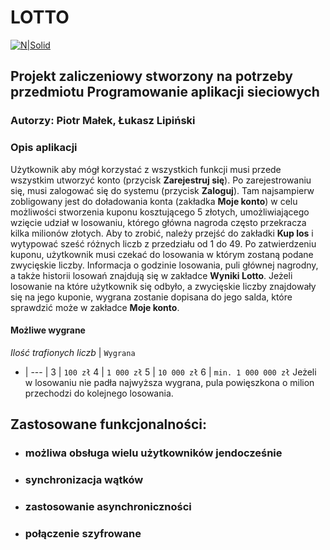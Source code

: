 # LOTTO

[![N|Solid](https://gry.lotto.pl/etc/designs/interactive/ilottery/common/home/images/lottery-logo-w-bg.png)](https://nodesource.com/products/nsolid)

## Projekt zaliczeniowy stworzony na potrzeby przedmiotu Programowanie aplikacji sieciowych
### Autorzy: Piotr Małek, Łukasz Lipiński


### Opis aplikacji
Użytkownik aby mógł korzystać z wszystkich funkcji musi przede wszystkim utworzyć konto (przycisk **Zarejestruj się**). Po zarejestrowaniu się, musi zalogować się do systemu (przycisk **Zaloguj**). Tam najsampierw zobligowany jest do doładowania konta (zakładka **Moje konto**) w celu możliwości stworzenia kuponu kosztującego 5 złotych, umożliwiającego wzięcie udział w losowaniu, którego główna nagroda często przekracza kilka milionów złotych. Aby to zrobić, należy przejść do zakładki **Kup los** i wytypować sześć różnych liczb z przedziału od 1 do 49. Po zatwierdzeniu kuponu, użytkownik musi czekać do losowania w którym zostaną podane zwycięskie liczby. Informacja o godzinie losowania, puli głównej nagrodny, a także historii losowań znajdują się w zakładce **Wyniki Lotto**. Jeżeli losowanie na które użytkownik się odbyło, a zwycięskie liczby znajdowały się na jego kuponie, wygrana zostanie dopisana do jego salda, które sprawdzić może w zakładce **Moje konto**.
#### Możliwe wygrane
*Ilość trafionych liczb* | `Wygrana`
- | --- |
3 | `100 zł`
4 | `1 000 zł`
5 | `10 000 zł`
6 | `min. 1 000 000 zł`
Jeżeli w losowaniu nie padła najwyższa wygrana, pula powięszkona o milion przechodzi do kolejnego losowania.

## Zastosowane funkcjonalności:
- ### możliwa obsługa wielu użytkowników jendocześnie
- ### synchronizacja wątków
- ### zastosowanie asynchroniczności
- ### połączenie szyfrowane
